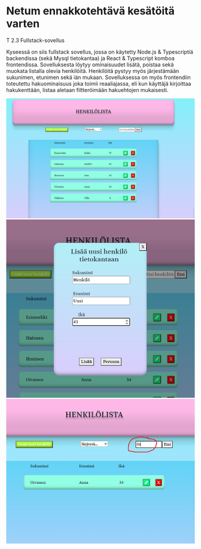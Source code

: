 # Netum ennakkotehtävä kesätöitä varten

T 2.3 Fullstack-sovellus

Kyseessä on siis fullstack sovellus, jossa on käytetty Node.js & Typescriptiä backendissa
(sekä Mysql tietokantaa) ja React & Typescript komboa frontendissa. 
Sovelluksesta löytyy ominaisuudet lisätä, poistaa sekä muokata listalla olevia henkilöitä. Henkilöitä pystyy
myös järjestämään sukunimen, etunimen sekä iän mukaan.
Sovelluksessa on myös frontendiin toteutettu hakuominaisuus joka toimii reaaliajassa, eli kun käyttäjä kirjoittaa
hakukenttään, listaa aletaan filtteröimään hakuehtojen mukaisesti.

![Demo pic](screenshots/ntm1.jpg)
![Demo pic](screenshots/ntm2.jpg)
![Demo pic](screenshots/ntm3.jpg)


